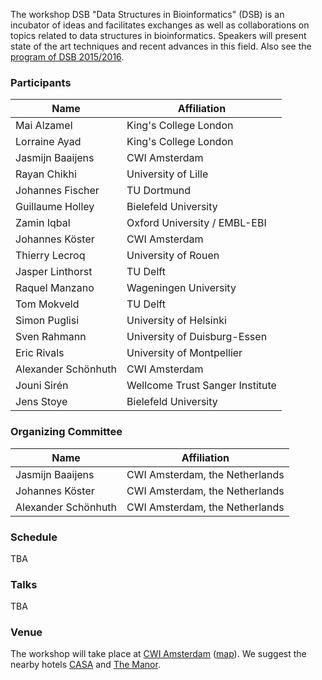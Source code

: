 The workshop DSB "Data Structures in Bioinformatics" (DSB) is an incubator of ideas and facilitates exchanges as well as collaborations on topics related to data structures in bioinformatics. Speakers will present state of the art techniques and recent advances in this field. Also see the [program of DSB 2015/2016](https://didy.uni-bielefeld.de/DSB2015).

### Participants

| Name | Affiliation |
| ---- | ----------- |
| Mai Alzamel | King's College London |
| Lorraine Ayad | King's College London |
| Jasmijn Baaijens | CWI Amsterdam |
| Rayan Chikhi | University of Lille |
| Johannes Fischer | TU Dortmund |
| Guillaume Holley | Bielefeld University |
| Zamin Iqbal | Oxford University / EMBL-EBI |
| Johannes Köster | CWI Amsterdam |
| Thierry Lecroq | University of Rouen |
| Jasper Linthorst | TU Delft |
| Raquel Manzano | Wageningen University |
| Tom Mokveld | TU Delft |
| Simon Puglisi | University of Helsinki |
| Sven Rahmann | University of Duisburg-Essen |
| Eric Rivals | University of Montpellier |
| Alexander Schönhuth | CWI Amsterdam |
| Jouni Sirén | Wellcome Trust Sanger Institute |
| Jens Stoye | Bielefeld University |

### Organizing Committee

| Name | Affiliation |
| ---- | ----------- |
| Jasmijn Baaijens | CWI Amsterdam, the Netherlands |
| Johannes Köster | CWI Amsterdam, the Netherlands |
| Alexander Schönhuth | CWI Amsterdam, the Netherlands |

### Schedule

TBA

### Talks

TBA

### Venue

The workshop will take place at [CWI Amsterdam](https://cwi.nl) ([map](https://www.google.nl/maps/place/Centrum+Wiskunde+%26+Informatica/@52.3564651,4.9501773,17z/data=!3m1!4b1!4m5!3m4!1s0x47c60943849abc4f:0x7c49bc3f6dd03051!8m2!3d52.3564651!4d4.952366?hl=en)).
We suggest the nearby hotels [CASA](http://hotelcasa.nl/) and [The Manor](https://www.hampshirehotelmanoramsterdam.com/en).
